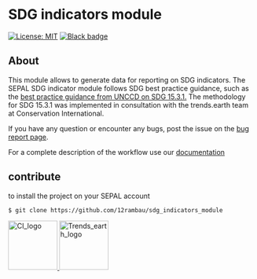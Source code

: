 # SDG indicators module

[![License: MIT](https://img.shields.io/badge/License-MIT-yellow.svg)](LICENSE)
[![Black badge](https://img.shields.io/badge/code%20style-black-000000.svg)](https://github.com/psf/black)

## About

This module allows to generate data for reporting on SDG indicators. The SEPAL SDG indicator module follows SDG best practice guidance, such as the [best practice guidance from UNCCD on SDG 15.3.1.](https://prais.unccd.int/sites/default/files/helper_documents/4-GPG_15.3.1_EN.pdf) The methodology for SDG 15.3.1 was implemented in consultation with the trends.earth team at Conservation International.

If you have any question or encounter any bugs, post the issue on the [bug report page](https://github.com/12rambau/sdg_indicators_module/issues/new).  

For a complete description of the workflow use our [documentation](https://docs.sepal.io/en/latest/modules/dwn/sdg_indicator.html)

## contribute

to install the project on your SEPAL account 
```
$ git clone https://github.com/12rambau/sdg_indicators_module
```

<div style="inline-block">
    <a href="https://www.conservation.org">
        <img 
            src="https://raw.githubusercontent.com/12rambau/sdg_indicator_module/master/utils/conservation_international.png" 
            alt="CI_logo" 
            height="100" 
            class="ma-3"
        />
    </a>
    <a href="https://trends.earth/docs/en/index.html">
        <img 
            src="https://raw.githubusercontent.com/12rambau/sdg_indicator_module/master/utils/trends_earth.png" 
            alt="Trends_earth_logo" 
            height="100" 
            class="ma-3"
        />
    </a>
</div>




